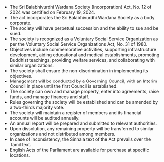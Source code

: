 - The Sri Balabhivurdhi Wardana Society (Incorporation) Act, No. 12 of 2024 was certified on February 19, 2024.
- The act incorporates the Sri Balabhivurdhi Wardana Society as a body corporate.
- The society will have perpetual succession and the ability to sue and be sued.
- The society is recognized as a Voluntary Social Service Organization as per the Voluntary Social Service Organizations Act, No. 31 of 1980.
- Objectives include commemorative activities, supporting infrastructure development, aiding educational and medical establishments, promoting Buddhist teachings, providing welfare services, and collaborating with similar organizations.
- The society shall ensure the non-discrimination in implementing its objectives.
- Management will be conducted by a Governing Council, with an Interim Council in place until the first Council is established.
- The society can own and manage property, enter into agreements, raise funds, and manage finances and staff.
- Rules governing the society will be established and can be amended by a two-thirds majority vote.
- The society will maintain a register of members and its financial accounts will be audited annually.
- An annual report will be prepared and submitted to relevant authorities.
- Upon dissolution, any remaining property will be transferred to similar organizations and not distributed among members.
- In case of inconsistency, the Sinhala text of the Act prevails over the Tamil text.
- English Acts of the Parliament are available for purchase at specific locations.